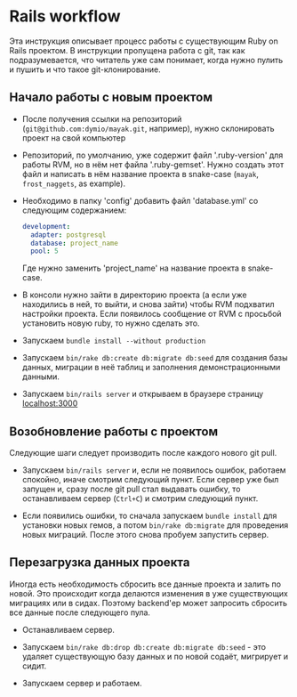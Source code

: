 Rails workflow
==============

Эта инструкция описывает процесс работы с существующим Ruby on Rails проектом.
В инструкции пропущена работа с git, так как подразумевается, что читатель уже сам понимает, когда нужно пулить и пушить и что такое git-клонирование.


Начало работы с новым проектом
------------------------------

* После получения ссылки на репозиторий (`git@github.com:dymio/mayak.git`, например), нужно склонировать проект на свой компьютер

* Репозиторий, по умолчанию, уже содержит файл '.ruby-version' для работы RVM, но в нём нет файла '.ruby-gemset'. Нужно создать этот файл и написать в нём название проекта в snake-case (`mayak`, `frost_naggets`, as example).

* Необходимо в папку 'config' добавить файл 'database.yml' со следующим содержанием:

  ```yaml
  development:
    adapter: postgresql
    database: project_name
    pool: 5
  ```

  Где нужно заменить 'project_name' на название проекта в snake-case.

* В консоли нужно зайти в директорию проекта (а если уже находились в ней, то выйти, и снова зайти) чтобы RVM подхватил настройки проекта. Если появилось сообщение от RVM с просьбой установить новую ruby, то нужно сделать это.

* Запускаем `bundle install --without production`

* Запускаем `bin/rake db:create db:migrate db:seed` для создания базы данных, миграции в неё таблиц и заполнения демонстрационными данными.

* Запускаем `bin/rails server` и открываем в браузере страницу [localhost:3000](http://localhost:3000/)


Возобновление работы с проектом
-------------------------------

Следующие шаги следует производить после каждого нового git pull.

* Запускаем `bin/rails server` и, если не появилось ошибок, работаем спокойно, иначе смотрим следующий пункт. Если сервер уже был запущен и, сразу после git pull стал выдавать ошибку, то останавливаем сервер (`Ctrl+C`) и смотрим следующий пункт.

* Если появились ошибки, то сначала запускаем `bundle install` для установки новых гемов, а потом `bin/rake db:migrate` для проведения новых миграций. После этого снова пробуем запустить сервер.


Перезагрузка данных проекта
---------------------------

Иногда есть необходимость сбросить все данные проекта и залить по новой.
Это происходит когда делаются изменения в уже существующих миграциях или в сидах.
Поэтому backend'ер может запросить сбросить все данные после следующего пула.

* Останавливаем сервер.

* Запускаем `bin/rake db:drop db:create db:migrate db:seed` - это удаляет существующую базу данных и по новой содаёт, мигрирует и сидит.

* Запускаем сервер и работаем.
